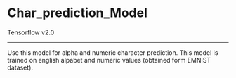# Char_prediction_Model

Tensorflow v2.0
****************
Use this model for alpha and numeric character prediction. This model is trained on english alpabet and numeric values (obtained form EMNIST dataset).


